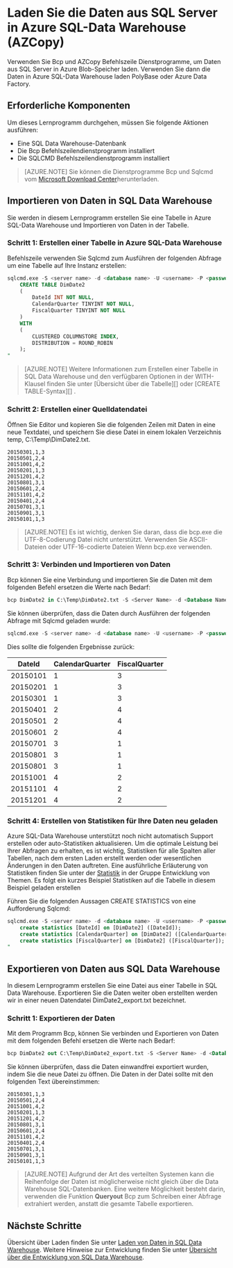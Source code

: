 <properties
   pageTitle="Laden Sie die Daten aus SQL Server in Azure SQL-Data Warehouse (PolyBase) | Microsoft Azure"
   description="Verwendet Bcp So exportieren Sie Daten aus SQL Server in flachen Dateien, AZCopy zum Importieren von Daten in Azure Blob-Speicher und PolyBase, um die Daten in Azure SQL-Data Warehouse Aufnahme an."
   services="sql-data-warehouse"
   documentationCenter="NA"
   authors="ckarst"
   manager="barbkess"
   editor=""/>

<tags
   ms.service="sql-data-warehouse"
   ms.devlang="NA"
   ms.topic="get-started-article"
   ms.tgt_pltfrm="NA"
   ms.workload="data-services"
   ms.date="06/30/2016"
   ms.author="cakarst;barbkess;sonyama"/>


# <a name="load-data-from-sql-server-into-azure-sql-data-warehouse-azcopy"></a>Laden Sie die Daten aus SQL Server in Azure SQL-Data Warehouse (AZCopy)

Verwenden Sie Bcp und AZCopy Befehlszeile Dienstprogramme, um Daten aus SQL Server in Azure Blob-Speicher laden. Verwenden Sie dann die Daten in Azure SQL-Data Warehouse laden PolyBase oder Azure Data Factory. 


## <a name="prerequisites"></a>Erforderliche Komponenten

Um dieses Lernprogramm durchgehen, müssen Sie folgende Aktionen ausführen:

- Eine SQL Data Warehouse-Datenbank
- Die Bcp Befehlszeilendienstprogramm installiert
- Die SQLCMD Befehlszeilendienstprogramm installiert

>[AZURE.NOTE] Sie können die Dienstprogramme Bcp und Sqlcmd vom [Microsoft Download Center][]herunterladen.

## <a name="import-data-into-sql-data-warehouse"></a>Importieren von Daten in SQL Data Warehouse

Sie werden in diesem Lernprogramm erstellen Sie eine Tabelle in Azure SQL-Data Warehouse und Importieren von Daten in der Tabelle.

### <a name="step-1-create-a-table-in-azure-sql-data-warehouse"></a>Schritt 1: Erstellen einer Tabelle in Azure SQL-Data Warehouse

Befehlszeile verwenden Sie Sqlcmd zum Ausführen der folgenden Abfrage um eine Tabelle auf Ihre Instanz erstellen:

```sql
sqlcmd.exe -S <server name> -d <database name> -U <username> -P <password> -I -Q "
    CREATE TABLE DimDate2
    (
        DateId INT NOT NULL,
        CalendarQuarter TINYINT NOT NULL,
        FiscalQuarter TINYINT NOT NULL
    )
    WITH
    (
        CLUSTERED COLUMNSTORE INDEX,
        DISTRIBUTION = ROUND_ROBIN
    );
"
```

>[AZURE.NOTE] Weitere Informationen zum Erstellen einer Tabelle in SQL Data Warehouse und den verfügbaren Optionen in der WITH-Klausel finden Sie unter [Übersicht über die Tabelle][] oder [CREATE TABLE-Syntax][] .

### <a name="step-2-create-a-source-data-file"></a>Schritt 2: Erstellen einer Quelldatendatei

Öffnen Sie Editor und kopieren Sie die folgenden Zeilen mit Daten in eine neue Textdatei, und speichern Sie diese Datei in einem lokalen Verzeichnis temp, C:\Temp\DimDate2.txt.

```
20150301,1,3
20150501,2,4
20151001,4,2
20150201,1,3
20151201,4,2
20150801,3,1
20150601,2,4
20151101,4,2
20150401,2,4
20150701,3,1
20150901,3,1
20150101,1,3
```

> [AZURE.NOTE] Es ist wichtig, denken Sie daran, dass die bcp.exe die UTF-8-Codierung Datei nicht unterstützt. Verwenden Sie ASCII-Dateien oder UTF-16-codierte Dateien Wenn bcp.exe verwenden.

### <a name="step-3-connect-and-import-the-data"></a>Schritt 3: Verbinden und Importieren von Daten
Bcp können Sie eine Verbindung und importieren Sie die Daten mit dem folgenden Befehl ersetzen die Werte nach Bedarf:

```sql
bcp DimDate2 in C:\Temp\DimDate2.txt -S <Server Name> -d <Database Name> -U <Username> -P <password> -q -c -t  ','
```

Sie können überprüfen, dass die Daten durch Ausführen der folgenden Abfrage mit Sqlcmd geladen wurde:

```sql
sqlcmd.exe -S <server name> -d <database name> -U <username> -P <password> -I -Q "SELECT * FROM DimDate2 ORDER BY 1;"
```

Dies sollte die folgenden Ergebnisse zurück:

DateId |CalendarQuarter |FiscalQuarter
----------- |--------------- |-------------
20150101 |1 |3
20150201 |1 |3
20150301 |1 |3
20150401 |2 |4
20150501 |2 |4
20150601 |2 |4
20150701 |3 |1
20150801 |3 |1
20150801 |3 |1
20151001 |4 |2
20151101 |4 |2
20151201 |4 |2

### <a name="step-4-create-statistics-on-your-newly-loaded-data"></a>Schritt 4: Erstellen von Statistiken für Ihre Daten neu geladen

Azure SQL-Data Warehouse unterstützt noch nicht automatisch Support erstellen oder auto-Statistiken aktualisieren. Um die optimale Leistung bei Ihrer Abfragen zu erhalten, es ist wichtig, Statistiken für alle Spalten aller Tabellen, nach dem ersten Laden erstellt werden oder wesentlichen Änderungen in den Daten auftreten. Eine ausführliche Erläuterung von Statistiken finden Sie unter der [Statistik][] in der Gruppe Entwicklung von Themen. Es folgt ein kurzes Beispiel Statistiken auf die Tabelle in diesem Beispiel geladen erstellen

Führen Sie die folgenden Aussagen CREATE STATISTICS von eine Aufforderung Sqlcmd:

```sql
sqlcmd.exe -S <server name> -d <database name> -U <username> -P <password> -I -Q "
    create statistics [DateId] on [DimDate2] ([DateId]);
    create statistics [CalendarQuarter] on [DimDate2] ([CalendarQuarter]);
    create statistics [FiscalQuarter] on [DimDate2] ([FiscalQuarter]);
"
```

## <a name="export-data-from-sql-data-warehouse"></a>Exportieren von Daten aus SQL Data Warehouse
In diesem Lernprogramm erstellen Sie eine Datei aus einer Tabelle in SQL Data Warehouse. Exportieren Sie die Daten weiter oben erstellten werden wir in einer neuen Datendatei DimDate2_export.txt bezeichnet.

### <a name="step-1-export-the-data"></a>Schritt 1: Exportieren der Daten

Mit dem Programm Bcp, können Sie verbinden und Exportieren von Daten mit dem folgenden Befehl ersetzen die Werte nach Bedarf:

```sql
bcp DimDate2 out C:\Temp\DimDate2_export.txt -S <Server Name> -d <Database Name> -U <Username> -P <password> -q -c -t ','
```
Sie können überprüfen, dass die Daten einwandfrei exportiert wurden, indem Sie die neue Datei zu öffnen. Die Daten in der Datei sollte mit den folgenden Text übereinstimmen:

```
20150301,1,3
20150501,2,4
20151001,4,2
20150201,1,3
20151201,4,2
20150801,3,1
20150601,2,4
20151101,4,2
20150401,2,4
20150701,3,1
20150901,3,1
20150101,1,3
```

>[AZURE.NOTE] Aufgrund der Art des verteilten Systemen kann die Reihenfolge der Daten ist möglicherweise nicht gleich über die Data Warehouse SQL-Datenbanken. Eine weitere Möglichkeit besteht darin, verwenden die Funktion **Queryout** Bcp zum Schreiben einer Abfrage extrahiert werden, anstatt die gesamte Tabelle exportieren.

## <a name="next-steps"></a>Nächste Schritte
Übersicht über Laden finden Sie unter [Laden von Daten in SQL Data Warehouse][].
Weitere Hinweise zur Entwicklung finden Sie unter [Übersicht über die Entwicklung von SQL Data Warehouse][].

<!--Image references-->

<!--Article references-->

[Laden von Daten in SQL Data Warehouse]: ./sql-data-warehouse-overview-load.md
[Übersicht über die Entwicklung von SQL Data Warehouse]: ./sql-data-warehouse-overview-develop.md
[Tabelle (Übersicht)]: ./sql-data-warehouse-tables-overview.md
[Statistik]: ./sql-data-warehouse-tables-statistics.md

<!--MSDN references-->
[bcp]: https://msdn.microsoft.com/library/ms162802.aspx
[Die Syntax der Tabelle erstellen]: https://msdn.microsoft.com/library/mt203953.aspx

<!--Other Web references-->
[Microsoft Download Center]: https://www.microsoft.com/download/details.aspx?id=36433
